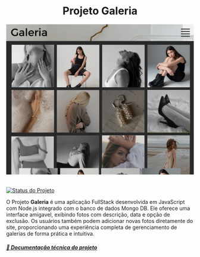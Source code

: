 <div align="center"> 
<h1>Projeto Galeria</h1>
<img src="src/assets/mockup.png" width="800px">
</div><br>


[![Status do Projeto](https://img.shields.io/badge/Status-Em_Desenvolvimento-brightgreen?color=yellow)](#)


O Projeto **Galeria** é uma aplicação FullStack desenvolvida em JavaScript com Node.js integrado com o banco de dados Mongo DB. Ele oferece uma interface amigavel, exibindo fotos com descrição, data e opção de exclusão. Os usuários também podem adicionar novas fotos diretamente do site, proporcionando uma experiência completa de gerenciamento de galerias de forma prática e intuitiva.

##### [:pencil: Documentação técnica do projeto](documentacao.md)

